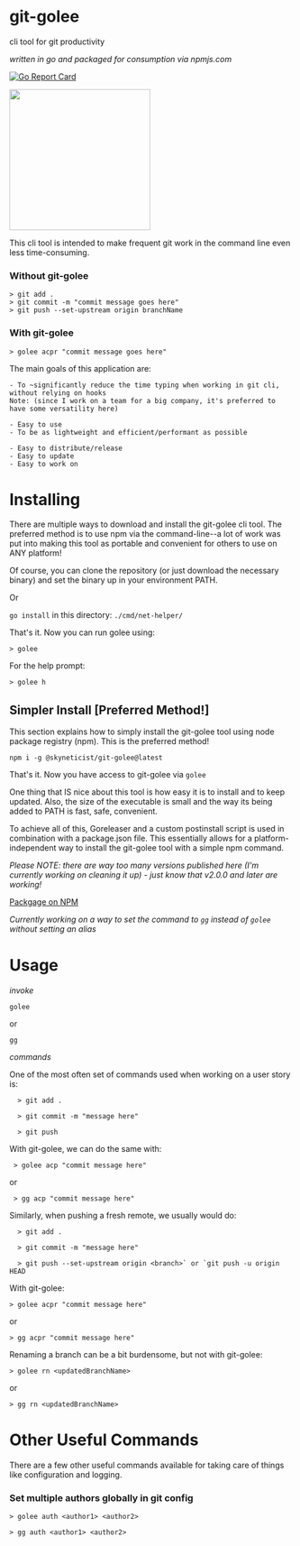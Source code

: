 # git-golee

cli tool for git productivity

*written in go and packaged for consumption via npmjs.com*

[![Go Report Card](https://goreportcard.com/badge/github.com/skyneticist/golee)](https://goreportcard.com/report/github.com/skyneticist/golee)

<img src="https://storage.googleapis.com/gopherizeme.appspot.com/gophers/c31240b190ee8485d98aff995b22f8cc4edc8d10.png" width="250" height="250">

This cli tool is intended to make frequent git work in the command line even less time-consuming.

### Without git-golee
```
> git add .
> git commit -m "commit message goes here"
> git push --set-upstream origin branchName
```

### With git-golee 
```
> golee acpr "commit message goes here"
```


<!-- ![customgopher hh](https://storage.googleapis.com/gopherizeme.appspot.com/gophers/c31240b190ee8485d98aff995b22f8cc4edc8d10.png | ) -->

The main goals of this application are:

  ```
  - To ~significantly reduce the time typing when working in git cli, without relying on hooks 
  Note: (since I work on a team for a big company, it's preferred to have some versatility here)

  - Easy to use
  - To be as lightweight and efficient/performant as possible
 
  - Easy to distribute/release
  - Easy to update
  - Easy to work on
  ```
 
# Installing

There are multiple ways to download and install the git-golee cli tool. The preferred method is to use npm via the command-line--a lot of work was put into making
this tool as portable and convenient for others to use on ANY platform! 

Of course, you can clone the repository (or just download the necessary binary) and set the binary up in your environment PATH.

Or 

`go install` in this directory: `./cmd/net-helper/`

That's it. Now you can run golee using:

`> golee`

For the help prompt:

`> golee h`


## Simpler Install [Preferred Method!]

This section explains how to simply install the git-golee tool using node package registry (npm). This is the preferred method! 


`npm i -g @skyneticist/git-golee@latest`

That's it. Now you have access to git-golee via `golee`

One thing that IS nice about this tool is how easy it is to install and to keep updated. Also, the size of the executable is small and the way its being added to PATH is fast, safe, convenient.

To achieve all of this, Goreleaser and a custom postinstall script is used in combination with a package.json file. This essentially allows for a platform-independent way to install the git-golee tool with a simple npm command.

*Please NOTE: there are way too many versions published here (I'm currently working on cleaning it up) - just know that v2.0.0 and later are working!*

[Packgage on NPM](https://www.npmjs.com/package/@skyneticist/git-golee)

*Currently working on a way to set the command to `gg` instead of `golee` without setting an alias*

# Usage 

*invoke*

`golee`

or

`gg`

*commands*

One of the most often set of commands used when working on a user story is:
```  
  > git add .
  
  > git commit -m "message here"
  
  > git push
```


With git-golee, we can do the same with:
``` 
 > golee acp "commit message here"
```

or
 
``` 
 > gg acp "commit message here"
```


Similarly, when pushing a fresh remote, we usually would do:
```
  > git add .
 
  > git commit -m "message here"
  
  > git push --set-upstream origin <branch>` or `git push -u origin HEAD
```

With git-golee:

  `> golee acpr "commit message here"`
  
or

  `> gg acpr "commit message here"`
  
Renaming a branch can be a bit burdensome,
but not with git-golee: 

  `> golee rn <updatedBranchName>`
  
or
  
  `> gg rn <updatedBranchName>`
  

# Other Useful Commands

There are a few other useful commands available for taking care of things like configuration and logging. 

### Set multiple authors globally in git config

`> golee auth <author1> <author2>`

`> gg auth <author1> <author2>`

  
